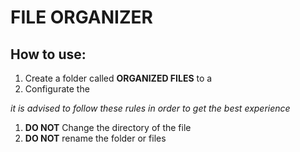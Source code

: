 # FILE ORGANIZER

## How to use:

1. Create a folder called __ORGANIZED FILES__ to a 
2. Configurate the 

*it is advised to follow these rules in order to get the best experience*

1. __DO NOT__ Change the directory of the file
2. __DO NOT__ rename the folder or files
